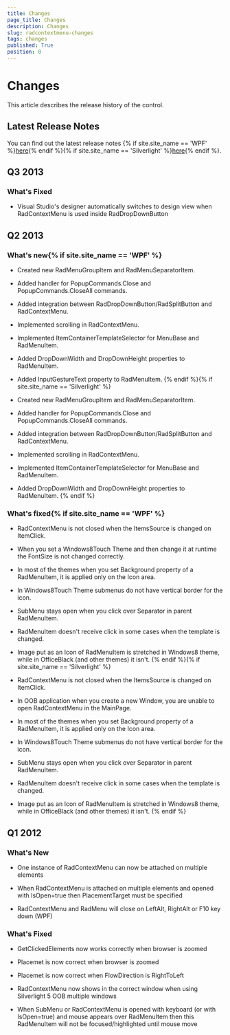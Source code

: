 ```yaml
---
title: Changes
page_title: Changes
description: Changes
slug: radcontextmenu-changes
tags: changes
published: True
position: 0
---
```


# Changes



This article describes the release history of the control.

## Latest Release Notes

You can find out the latest release notes
          {% if site.site_name == 'WPF' %}[here](http://www.telerik.com/products/wpf/whats-new/release-history.aspx){% endif %}{% if site.site_name == 'Silverlight' %}[here](http://www.telerik.com/products/silverlight/whats-new/release-history.aspx){% endif %}.
        

## Q3 2013

### What's Fixed

* Visual Studio's designer automatically switches to design view when RadContextMenu is used inside RadDropDownButton
                

## Q2 2013

### What's new{% if site.site_name == 'WPF' %}

* Created new RadMenuGroupItem and RadMenuSeparatorItem.
                  

* Added handler for PopupCommands.Close and PopupCommands.CloseAll commands.
                  

* Added integration between RadDropDownButton/RadSplitButton and RadContextMenu.
                  

* Implemented scrolling in RadContextMenu.
                  

* Implemented ItemContainerTemplateSelector for MenuBase and RadMenuItem.
                  

* Added DropDownWidth and DropDownHeight properties to RadMenuItem.
                  

* Added InputGestureText property to RadMenuItem.
                  {% endif %}{% if site.site_name == 'Silverlight' %}

* Created new RadMenuGroupItem and RadMenuSeparatorItem.
                  

* Added handler for PopupCommands.Close and PopupCommands.CloseAll commands.
                  

* Added integration between RadDropDownButton/RadSplitButton and RadContextMenu.
                  

* Implemented scrolling in RadContextMenu.
                  

* Implemented ItemContainerTemplateSelector for MenuBase and RadMenuItem.
                  

* Added DropDownWidth and DropDownHeight properties to RadMenuItem.
                  {% endif %}

### What's fixed{% if site.site_name == 'WPF' %}

* RadContextMenu is not closed when the ItemsSource is changed on ItemClick.
                  

* When you set a Windows8Touch Theme and then change it at runtime the FontSize is not changed correctly.
                  

* In most of the themes when you set Background property of a RadMenuItem, it is applied only on the Icon area.
                  

* In Windows8Touch Theme submenus do not have vertical border for the icon.
                  

* SubMenu stays open when you click over Separator in parent RadMenuItem.
                  

* RadMenuItem doesn't receive click in some cases when the template is changed.
                  

* Image put as an Icon of RadMenuItem is stretched in Windows8 theme, while in OfficeBlack (and other themes) it isn't.
                  {% endif %}{% if site.site_name == 'Silverlight' %}

* RadContextMenu is not closed when the ItemsSource is changed on ItemClick.
                  

* In OOB application when you create a new Window, you are unable to open RadContextMenu in the MainPage.
                  

* In most of the themes when you set Background property of a RadMenuItem, it is applied only on the Icon area.
                  

* In Windows8Touch Theme submenus do not have vertical border for the icon.
                  

* SubMenu stays open when you click over Separator in parent RadMenuItem.
                  

* RadMenuItem doesn't receive click in some cases when the template is changed.
                  

* Image put as an Icon of RadMenuItem is stretched in Windows8 theme, while in OfficeBlack (and other themes) it isn't.
                  {% endif %}

## Q1 2012

### What's New

* One instance of RadContextMenu can now be attached on multiple elements

* When RadContextMenu is attached on multiple elements and opened with IsOpen=true then PlacementTarget must be specified

* RadContextMenu and RadMenu will close on LeftAlt, RightAlt or F10 key down (WPF)

### What's Fixed

* GetClickedElements now works correctly when browser is zoomed

* Placemet is now correct when browser is zoomed

* Placemet is now correct when FlowDirection is RightToLeft

* RadContextMenu now shows in the correct window when using Silverlight 5 OOB multiple windows

* When SubMenu or RadContextMenu is opened with keyboard (or with IsOpen=true) and mouse appears over RadMenuItem then this RadMenuItem will not be focused/highlighted until mouse move
